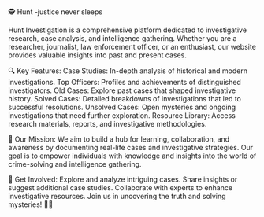 🕵️ Hunt -justice never sleeps

Hunt Investigation is a comprehensive platform dedicated to investigative research, case analysis, and intelligence gathering. Whether you are a researcher, journalist, law enforcement officer, or an enthusiast, our website provides valuable insights into past and present cases.

🔍 Key Features:
Case Studies: In-depth analysis of historical and modern investigations.
Top Officers: Profiles and achievements of distinguished investigators.
Old Cases: Explore past cases that shaped investigative history.
Solved Cases: Detailed breakdowns of investigations that led to successful resolutions.
Unsolved Cases: Open mysteries and ongoing investigations that need further exploration.
Resource Library: Access research materials, reports, and investigative methodologies.

🎯 Our Mission:
We aim to build a hub for learning, collaboration, and awareness by documenting real-life cases and investigative strategies. Our goal is to empower individuals with knowledge and insights into the world of crime-solving and intelligence gathering.

🔗 Get Involved:
Explore and analyze intriguing cases.
Share insights or suggest additional case studies.
Collaborate with experts to enhance investigative resources.
Join us in uncovering the truth and solving mysteries! 🔎✨


